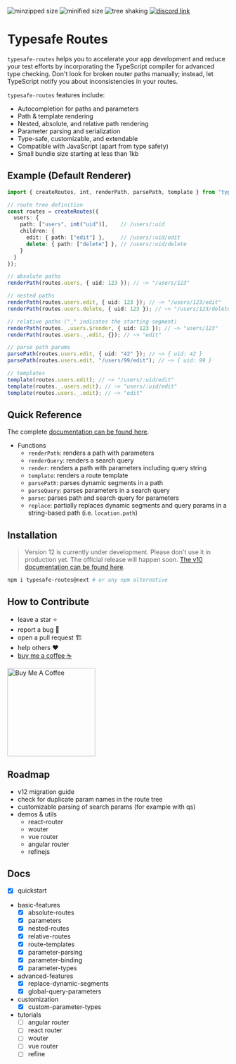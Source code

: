 ![minzipped size](https://badgen.net/bundlephobia/minzip/typesafe-routes@next)
![minified size](https://badgen.net/bundlephobia/min/typesafe-routes@next)
![tree shaking](https://badgen.net/bundlephobia/tree-shaking/typesafe-routes@next)
[![discord link](https://img.shields.io/badge/Chat%20on-Discord-%235865f2)](https://discord.gg/MnzrbHYN)

# Typesafe Routes

`typesafe-routes` helps you to accelerate your app development and reduce your test efforts by incorporating the TypeScript compiler for advanced type checking. Don't look for broken router paths manually; instead, let TypeScript notify you about inconsistencies in your routes.

`typesafe-routes` features include:

- Autocompletion for paths and parameters 
- Path & template rendering
- Nested, absolute, and relative path rendering
- Parameter parsing and serialization
- Type-safe, customizable, and extendable
- Compatible with JavaScript (apart from type safety)
- Small bundle size starting at less than 1kb

## Example (Default Renderer)

``` ts
import { createRoutes, int, renderPath, parsePath, template } from "typesafe-routes";

// route tree definition
const routes = createRoutes({
  users: {
    path: ["users", int("uid")],    // /users/:uid
    children: {
      edit: { path: ["edit"] },     // /users/:uid/edit
      delete: { path: ["delete"] }, // /users/:uid/delete
    }
  }
});

// absolute paths
renderPath(routes.users, { uid: 123 }); // ~> "/users/123"

// nested paths
renderPath(routes.users.edit, { uid: 123 }); // ~> "/users/123/edit"
renderPath(routes.users.delete, { uid: 123 }); // ~> "/users/123/delete"

// relative paths ("_" indicates the starting segment)
renderPath(routes._.users.$render, { uid: 123 }); // ~> "users/123"
renderPath(routes.users._.edit, {}); // ~> "edit"

// parse path params
parsePath(routes.users.edit, { uid: "42" }); // ~> { uid: 42 }
parsePath(routes.users.edit, "/users/99/edit"); // ~> { uid: 99 }

// templates 
template(routes.users.edit); // ~> "/users/:uid/edit"
template(routes._.users.edit); // ~> "users/:uid/edit"
template(routes.users._.edit); // ~> "edit"
```

## Quick Reference

The complete [documentation can be found here](https://kruschid.github.io/typesafe-routes).

- Functions
  - `renderPath`: renders a path with parameters
  - `renderQuery`: renders a search query
  - `render`: renders a path with parameters including query string
  - `template`: renders a route template
  - `parsePath`: parses dynamic segments in a path
  - `parseQuery`: parses parameters in a search query
  - `parse`: parses path and search query for parameters
  - `replace`: partially replaces dynamic segments and query params in a string-based path (i.e. `location.path`)
  
## Installation

> Version 12 is currently under development. Please don't use it in production yet. The official release will happen soon. [The v10 documentation can be found here](https://github.com/kruschid/typesafe-routes/tree/v10.0.6).

``` sh
npm i typesafe-routes@next # or any npm alternative
```

## How to Contribute

- leave a star ⭐
- report a bug 🐞
- open a pull request 🏗️
- help others ❤️
- [buy me a coffee ☕](https://www.buymeacoffee.com/kruschid)
  
<a href="https://www.buymeacoffee.com/kruschid" target="_blank"><img width="200px" src="https://cdn.buymeacoffee.com/buttons/v2/default-orange.png" alt="Buy Me A Coffee" ></a>

## Roadmap
  
- v12 migration guide
- check for duplicate param names in the route tree
- customizable parsing of search params (for example with qs)
- demos & utils
  - react-router
  - wouter
  - vue router
  - angular router
  - refinejs

## Docs

- [x] quickstart
- basic-features
  - [x] absolute-routes
  - [x] parameters
  - [x] nested-routes
  - [x] relative-routes
  - [x] route-templates
  - [x] parameter-parsing
  - [x] parameter-binding
  - [x] parameter-types
- advanced-features
  - [x] replace-dynamic-segments
  - [x] global-query-parameters
- customization
  - [x] custom-parameter-types
- tutorials
  - [ ] angular router
  - [ ] react router
  - [ ] wouter
  - [ ] vue router
  - [ ] refine
